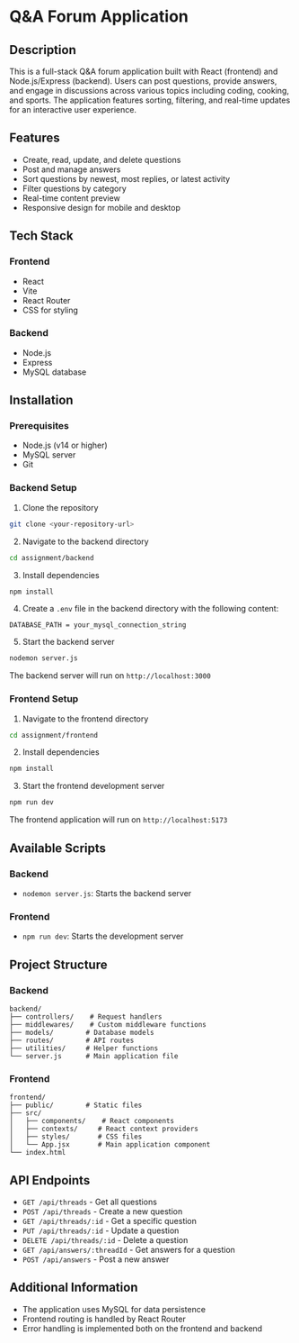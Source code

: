 # Q&A Forum Application

## Description

This is a full-stack Q&A forum application built with React (frontend) and Node.js/Express (backend). Users can post questions, provide answers, and engage in discussions across various topics including coding, cooking, and sports. The application features sorting, filtering, and real-time updates for an interactive user experience.

## Features

- Create, read, update, and delete questions
- Post and manage answers
- Sort questions by newest, most replies, or latest activity
- Filter questions by category
- Real-time content preview
- Responsive design for mobile and desktop

## Tech Stack

### Frontend

- React
- Vite
- React Router
- CSS for styling

### Backend

- Node.js
- Express
- MySQL database

## Installation

### Prerequisites

- Node.js (v14 or higher)
- MySQL server
- Git

### Backend Setup

1. Clone the repository

```bash
git clone <your-repository-url>
```

2. Navigate to the backend directory

```bash
cd assignment/backend
```

3. Install dependencies

```bash
npm install
```

4. Create a `.env` file in the backend directory with the following content:

```
DATABASE_PATH = your_mysql_connection_string
```

5. Start the backend server

```bash
nodemon server.js
```

The backend server will run on `http://localhost:3000`

### Frontend Setup

1. Navigate to the frontend directory

```bash
cd assignment/frontend
```

2. Install dependencies

```bash
npm install
```

3. Start the frontend development server

```bash
npm run dev
```

The frontend application will run on `http://localhost:5173`

## Available Scripts

### Backend

- `nodemon server.js`: Starts the backend server

### Frontend

- `npm run dev`: Starts the development server

## Project Structure

### Backend

```
backend/
├── controllers/    # Request handlers
├── middlewares/    # Custom middleware functions
├── models/        # Database models
├── routes/        # API routes
├── utilities/     # Helper functions
└── server.js      # Main application file
```

### Frontend

```
frontend/
├── public/        # Static files
├── src/
│   ├── components/    # React components
│   ├── contexts/     # React context providers
│   ├── styles/       # CSS files
│   └── App.jsx       # Main application component
└── index.html
```

## API Endpoints

- `GET /api/threads` - Get all questions
- `POST /api/threads` - Create a new question
- `GET /api/threads/:id` - Get a specific question
- `PUT /api/threads/:id` - Update a question
- `DELETE /api/threads/:id` - Delete a question
- `GET /api/answers/:threadId` - Get answers for a question
- `POST /api/answers` - Post a new answer

## Additional Information

- The application uses MySQL for data persistence
- Frontend routing is handled by React Router
- Error handling is implemented both on the frontend and backend
